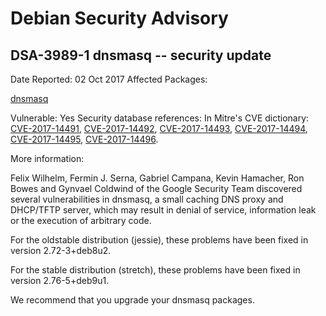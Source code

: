 
Debian Security Advisory
========================


DSA-3989-1 dnsmasq -- security update
-------------------------------------



Date Reported:
02 Oct 2017
Affected Packages:

[dnsmasq](https://packages.debian.org/src:dnsmasq)

Vulnerable:
Yes
Security database references:
In Mitre's CVE dictionary: [CVE-2017-14491](https://security-tracker.debian.org/tracker/CVE-2017-14491), [CVE-2017-14492](https://security-tracker.debian.org/tracker/CVE-2017-14492), [CVE-2017-14493](https://security-tracker.debian.org/tracker/CVE-2017-14493), [CVE-2017-14494](https://security-tracker.debian.org/tracker/CVE-2017-14494), [CVE-2017-14495](https://security-tracker.debian.org/tracker/CVE-2017-14495), [CVE-2017-14496](https://security-tracker.debian.org/tracker/CVE-2017-14496).  

More information:

Felix Wilhelm, Fermin J. Serna, Gabriel Campana, Kevin Hamacher, Ron
Bowes and Gynvael Coldwind of the Google Security Team discovered
several vulnerabilities in dnsmasq, a small caching DNS proxy and
DHCP/TFTP server, which may result in denial of service, information
leak or the execution of arbitrary code.


For the oldstable distribution (jessie), these problems have been fixed
in version 2.72-3+deb8u2.


For the stable distribution (stretch), these problems have been fixed in
version 2.76-5+deb9u1.


We recommend that you upgrade your dnsmasq packages.





